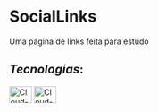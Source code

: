# SocialLinks
Uma página de links feita para estudo

## *Tecnologias*:
<img align="center" alt="Cloud-HTML" height="30" width="40" src="https://cdn.jsdelivr.net/gh/devicons/devicon/icons/html5/html5-plain.svg">
<img align="center" alt="Cloud-CSS" height="30" width="40" src="https://cdn.jsdelivr.net/gh/devicons/devicon/icons/css3/css3-plain.svg">
